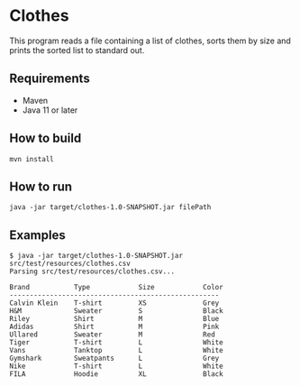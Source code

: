 # Clothes
This program reads a file containing a list of clothes, sorts them by size and prints the sorted list to standard out.

## Requirements
- Maven
- Java 11 or later

## How to build
`mvn install`

## How to run
`java -jar target/clothes-1.0-SNAPSHOT.jar filePath`

## Examples
```
$ java -jar target/clothes-1.0-SNAPSHOT.jar src/test/resources/clothes.csv
Parsing src/test/resources/clothes.csv...

Brand           Type            Size            Color
----------------------------------------------------
Calvin Klein    T-shirt         XS              Grey
H&M             Sweater         S               Black
Riley           Shirt           M               Blue
Adidas          Shirt           M               Pink
Ullared         Sweater         M               Red
Tiger           T-shirt         L               White
Vans            Tanktop         L               White
Gymshark        Sweatpants      L               Grey
Nike            T-shirt         L               White
FILA            Hoodie          XL              Black

 ```
 



